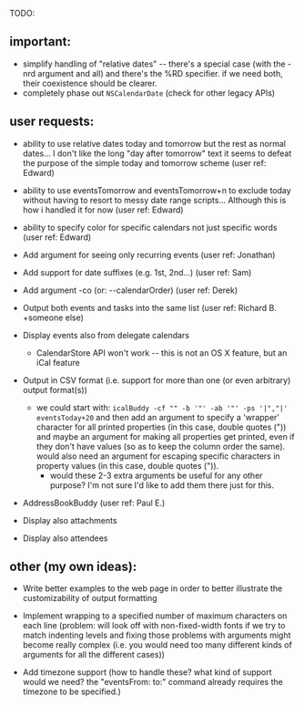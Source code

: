 
TODO:

important:
-------------------------

- simplify handling of "relative dates" -- there's a special case (with the
  -nrd argument and all) and there's the %RD specifier. if we need both, their
  coexistence should be clearer.
- completely phase out `NSCalendarDate` (check for other legacy APIs)


user requests:
-------------------------

- ability to use relative dates today and tomorrow but the rest as normal
  dates... I don't like the long "day after tomorrow" text it seems to defeat
  the purpose of the simple today and tomorrow scheme (user ref: Edward)

- ability to use eventsTomorrow and eventsTomorrow+n to exclude today without
  having to resort to messy date range scripts... Although this is how i
  handled it for now (user ref: Edward)

- ability to specify color for specific calendars not just specific words (user
  ref: Edward)

- Add argument for seeing only recurring events (user ref: Jonathan)
- Add support for date suffixes (e.g. 1st, 2nd...) (user ref: Sam)
- Add argument -co (or: --calendarOrder) (user ref: Derek)
- Output both events and tasks into the same list (user ref: Richard B.
  +someone else)
- Display events also from delegate calendars
    - CalendarStore API won't work -- this is not an OS X feature, but an iCal
      feature
- Output in CSV format (i.e. support for more than one (or even arbitrary)
  output format(s))
	- we could start with: `icalBuddy -cf "" -b '"' -ab '"' -ps '|","|'
	  eventsToday+20` and then add an argument to specify a 'wrapper' character
	  for all printed properties (in this case, double quotes (")) and maybe an
	  argument for making all properties get printed, even if they don't have
	  values (so as to keep the column order the same). would also need an
	  argument for escaping specific characters in property values (in this
	  case, double quotes (")).
	  	- would these 2-3 extra arguments be useful for any other purpose? I'm
	  	  not sure I'd like to add them there just for this.
- AddressBookBuddy (user ref: Paul E.)
- Display also attachments
- Display also attendees


other (my own ideas):
-------------------------

- Write better examples to the web page in order to better illustrate the
  customizability of output formatting
- Implement wrapping to a specified number of maximum characters on each line
  (problem: will look off with non-fixed-width fonts if we try to match
  indenting levels and fixing those problems with arguments might become really
  complex (i.e. you would need too many different kinds of arguments for all
  the different cases))

- Add timezone support (how to handle these? what kind of support would we
  need? the "eventsFrom: to:" command already requires the timezone to be
  specified.)



